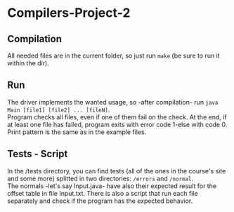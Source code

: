 # Compilers-Project-2

## Compilation
All needed files are in the current folder, so just run `make` (be sure to run it within the dir).

## Run
The driver implements the wanted usage, so -after compilation- run `java Main [file1] [file2] ... [fileN]`.<br/>
Program checks all files, even if one of them fail on the check. At the end, if at least one file has failed, program exits with error code 1-else with code 0.<br/>
Print pattern is the same as in the example files.

## Tests - Script
In the /tests directory, you can find tests (all of the ones in the course's site and some more) splitted in two directories: `/errors` and `/normal`.<br/>
The normals -let's say Input.java- have also their expected result for the offset table in file Input.txt.
There is also a script that run each file separately and check if the program has the expected behavior.
